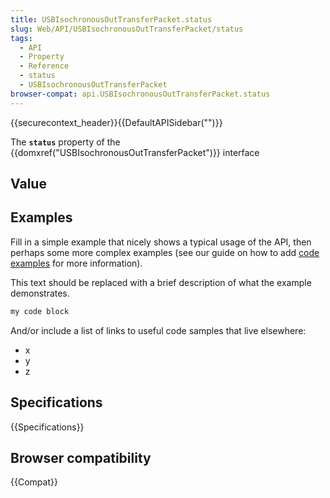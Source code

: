 ```yaml
---
title: USBIsochronousOutTransferPacket.status
slug: Web/API/USBIsochronousOutTransferPacket/status
tags:
  - API
  - Property
  - Reference
  - status
  - USBIsochronousOutTransferPacket
browser-compat: api.USBIsochronousOutTransferPacket.status
---
```

{{securecontext_header}}{{DefaultAPISidebar("")}}

The **`status`** property of the {{domxref("USBIsochronousOutTransferPacket")}} interface 

## Value



## Examples

Fill in a simple example that nicely shows a typical usage of the API, then perhaps some more complex examples (see our guide on how to add [code examples](/en-US/docs/MDN/Contribute/Structures/Code_examples) for more information).

This text should be replaced with a brief description of what the example demonstrates.

```js
my code block
```

And/or include a list of links to useful code samples that live elsewhere:

*   x
*   y
*   z

## Specifications

{{Specifications}}

## Browser compatibility

{{Compat}}


